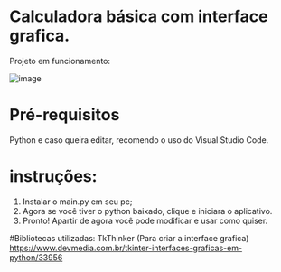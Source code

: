 # Calculadora básica com interface grafica.



Projeto em funcionamento:


![image](https://user-images.githubusercontent.com/120535992/207493409-0fde5f59-d907-4c7c-bc1e-aabb65cb8024.png)

# Pré-requisitos

Python e caso queira editar, recomendo o uso do Visual Studio Code.

# instruções:
1. Instalar o main.py em seu pc;
2. Agora se você tiver o python baixado, clique e iniciara o aplicativo.
3. Pronto! Apartir de agora você pode modificar e usar como quiser.

#Bibliotecas utilizadas:
TkThinker (Para criar a interface grafica) https://www.devmedia.com.br/tkinter-interfaces-graficas-em-python/33956
